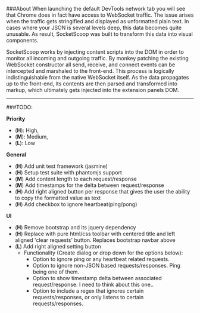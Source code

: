 ###About
When launching the default DevTools network tab you will see that Chrome does in fact have access to WebSocket traffic.
The issue arises when the traffic gets stringified and displayed as unformatted plain text. In cases where your JSON is
several levels deep, this data becomes quite unusable. As result, SocketScoop was built to transform this data into
visual components.

SocketScoop works by injecting content scripts into the DOM in order to monitor all incoming and outgoing traffic.
By monkey patching the existing WebSocket constructor all send, receive, and connect events can be intercepted and
marshaled to the front-end. This process is logically indistinguishable from the native WebSocket itself.  As the data
propagates up to the front-end, its contents are then parsed and transformed into markup, which ultimately gets injected
into the extension panels DOM.

---
###TODO:

**Priority**
  * (**H**): High,
  * (**M**): Medium,
  * (**L**): Low
  
**General**
  * (**H**) Add unit test framework (jasmine)
  * (**H**) Setup test suite with phantomjs support
  * (**M**) Add content length to each request/response
  * (**M**) Add timestamps for the delta between request/response
  * (**H**) Add right aligned button per response that gives the user the ability to copy the formatted value as text
  * (**H**) Add checkbox to ignore heartbeat(ping/pong)

**UI**
  * (**H**) Remove bootstrap and its jquery dependency
  * (**H**) Replace with pure html/css toolbar with centered title and left aligned 'clear requests' button. Replaces bootstrap navbar above
  * (**L**) Add right aligned setting button
      * Functionality (Create dialog or drop down for the options below):
          * Option to ignore ping or any heartbeat related requests.
          * Option to ignore non-JSON based requests/responses. Ping being one of them.
          * Option to show timestamp delta between associated request/response. I need to think about this one..
          * Option to include a regex that ignores certain requests/responses, or only listens to certain requests/responses.